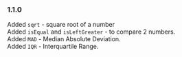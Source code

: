 ### 1.1.0
Added `sqrt` - square root of a number\
Added `isEqual` and `isLeftGreater` - to compare 2 numbers.\
Added `MAD` - Median Absolute Deviation.\
Added `IQR` - Interquartile Range.